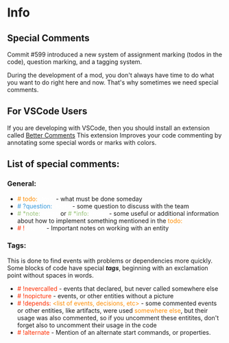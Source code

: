 # Info

## Special Comments

Commit #599 introduced a new system of assignment marking (todos in the code), question marking, and a tagging system.

During the development of a mod, you don't always have time to do what you want to do right here and now.
That's why sometimes we need special comments.

## For VSCode Users

If you are developing with VSCode, then you should install an extension called [Better Comments](https://marketplace.visualstudio.com/items?itemName=aaron-bond.better-comments)
This extension Improves your code commenting by annotating some special words or marks with colors.

## List of special comments:

### General:

* <span style="color:#FF8C00"># todo:</span><span style="color:white">\<text\></span>- what must be done someday
* <span style="color:#3498DB"># ?question:</span><span style="color:white">\<text\></span> - some question to discuss with the team
* <span style="color:#98C379"># *note:</span><span style="color:white">\<text\></span> or <span style="color:#98C379"># *info:</span><span style="color:white">\<text\></span> - some useful or additional information about how to implement something mentioned in the <span style="color:#FF8C00">todo:</span>
* <span style="color:#FF2D00"># ! <span style="color:white">\<text\></span></span> - Important notes on working with an entity

### Tags:

This is done to find events with problems or dependencies more quickly.
Some blocks of code have special ***tags***, beginning with an exclamation point without spaces in words.

* <span style="color:#FF2D00"># !nevercalled</span> - events that declared, but never called somewhere else
* <span style="color:#FF2D00"># !nopicture</span> - events, or other entities without a picture
* <span style="color:#FF2D00"># !depends: <span style="color:#FF8C00">
\<list of events, decisions, etc\></span></span> - some commented events or other entities, like artifacts, were used <span style="color:#FF8C00">somewhere else</span>, but their usage was also commented, so if you uncomment these entitites, don't forget also to uncomment their usage in the code 
* <span style="color:#FF2D00"># !alternate</span> - Mention of an alternate start commands, or properties.

